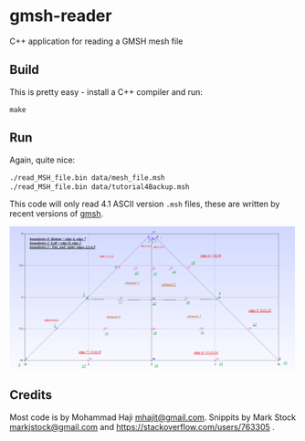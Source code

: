 # gmsh-reader
C++ application for reading a GMSH mesh file

## Build
This is pretty easy - install a C++ compiler and run:

    make

## Run
Again, quite nice:

    ./read_MSH_file.bin data/mesh_file.msh
    ./read_MSH_file.bin data/tutorial4Backup.msh

This code will only read 4.1 ASCII version `.msh` files, these are written by recent versions of [gmsh](https://gmsh.info/).

<img src="media/sample.png" alt="Sample mesh" width="500"/>

## Credits
Most code is by Mohammad Haji <mhajit@gmail.com>. Snippits by Mark Stock <markjstock@gmail.com> and https://stackoverflow.com/users/763305 .
